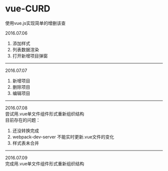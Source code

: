 # vue-CURD
使用vue.js实现简单的增删该查

2016.07.06  
1. 添加样式  
2. 列表数据渲染  
3. 打开新增项目弹窗  

---

2016.07.07  
1. 新增项目  
2. 删除项目  
3. 编辑项目  

---

2016.07.08  
尝试用.vue单文件组件形式重新组织结构  
目前存在的问题：  
1. 还没转换完成   
2. webpack-dev-server 不能实时更新.vue文件的变化   
3. 样式表未合并    

---

2016.07.09  
完成用.vue单文件组件形式重新组织结构  
